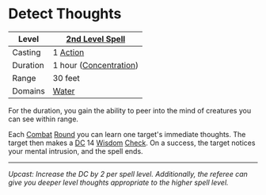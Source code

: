 # Detect Thoughts

| Level    | [2nd Level Spell](2nd%20Level%20Spells.md)                                           |
| -------- | --------------------------------------------------- |
| Casting  | 1 [Action](../../../../Game%20Procedures/Action.md) |
| Duration | 1 hour ([Concentration](../../../Concentration.md)) |
| Range    | 30 feet                                             |
| Domains  | [Water](../../../Spell%20Domains/Water.md)          |

For the duration, you gain the ability to peer into the mind of creatures you can see within range. 

Each [Combat](../../../../Game%20Procedures/Combat.md) [Round](../../../../Game%20Procedures/Round.md) you can learn one target's immediate thoughts. The target then makes a [DC](../../../../Game%20Procedures/DC.md) 14 [Wisdom](../../../../Player%20Characters/Chosen%20Statistics/Wisdom.md) [Check](../../../../Game%20Procedures/Check.md). On a success, the target notices your mental intrusion, and the spell ends.

---
*Upcast: Increase the DC by 2 per spell level. Additionally, the referee can give you deeper level thoughts appropriate to the higher spell level.*